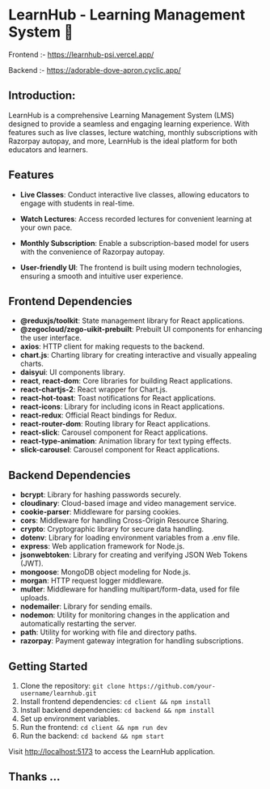 # LearnHub - Learning Management System 🚀

Frontend :- https://learnhub-psi.vercel.app/

Backend :- https://adorable-dove-apron.cyclic.app/

## Introduction:

LearnHub is a comprehensive Learning Management System (LMS) designed to provide a seamless and engaging learning experience. With features such as live classes, lecture watching, monthly subscriptions with Razorpay autopay, and more, LearnHub is the ideal platform for both educators and learners.

## Features

- **Live Classes**: Conduct interactive live classes, allowing educators to engage with students in real-time.

- **Watch Lectures**: Access recorded lectures for convenient learning at your own pace.

- **Monthly Subscription**: Enable a subscription-based model for users with the convenience of Razorpay autopay.

- **User-friendly UI**: The frontend is built using modern technologies, ensuring a smooth and intuitive user experience.

## Frontend Dependencies

- **@reduxjs/toolkit**: State management library for React applications.
- **@zegocloud/zego-uikit-prebuilt**: Prebuilt UI components for enhancing the user interface.
- **axios**: HTTP client for making requests to the backend.
- **chart.js**: Charting library for creating interactive and visually appealing charts.
- **daisyui**: UI components library.
- **react**, **react-dom**: Core libraries for building React applications.
- **react-chartjs-2**: React wrapper for Chart.js.
- **react-hot-toast**: Toast notifications for React applications.
- **react-icons**: Library for including icons in React applications.
- **react-redux**: Official React bindings for Redux.
- **react-router-dom**: Routing library for React applications.
- **react-slick**: Carousel component for React applications.
- **react-type-animation**: Animation library for text typing effects.
- **slick-carousel**: Carousel component for React applications.

## Backend Dependencies

- **bcrypt**: Library for hashing passwords securely.
- **cloudinary**: Cloud-based image and video management service.
- **cookie-parser**: Middleware for parsing cookies.
- **cors**: Middleware for handling Cross-Origin Resource Sharing.
- **crypto**: Cryptographic library for secure data handling.
- **dotenv**: Library for loading environment variables from a .env file.
- **express**: Web application framework for Node.js.
- **jsonwebtoken**: Library for creating and verifying JSON Web Tokens (JWT).
- **mongoose**: MongoDB object modeling for Node.js.
- **morgan**: HTTP request logger middleware.
- **multer**: Middleware for handling multipart/form-data, used for file uploads.
- **nodemailer**: Library for sending emails.
- **nodemon**: Utility for monitoring changes in the application and automatically restarting the server.
- **path**: Utility for working with file and directory paths.
- **razorpay**: Payment gateway integration for handling subscriptions.

## Getting Started

1. Clone the repository: `git clone https://github.com/your-username/learnhub.git`
2. Install frontend dependencies: `cd client && npm install`
3. Install backend dependencies: `cd backend && npm install`
4. Set up environment variables.
5. Run the frontend: `cd client && npm run dev`
6. Run the backend: `cd backend && npm start`

Visit [http://localhost:5173](http://localhost:5173) to access the LearnHub application.

Thanks ...
---